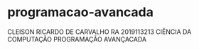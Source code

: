# programacao-avancada

CLEISON RICARDO DE CARVALHO
RA 2019113213
CIÊNCIA DA COMPUTAÇÃO
PROGRAMAÇÃO AVANÇACADA

